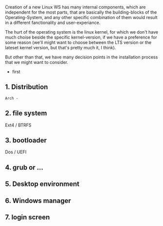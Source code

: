 Creation of a new Linux WS has many internal components, which are independent for the most parts, that are basically the building-blocks of the Operating-System, and any other specific combination of them would result in a different fanctionality and user-experiance.

The hurt of the operating system is the linux kernel, for which we don't have much choise beside the specific kernel-version, if we have a preference for some reason (we'll might want to choose between the LTS version or the lateset kernel version, but that's pretty much it, I think). 

But other than that, we have many decision points in the installation process that we might want to consider.

* first

## 1. Distribution
	Arch - 

## 2. file system
  Ext4 / BTRFS

## 3. bootloader
  Dos / UEFI

## 4. grub or ...

## 5. Desktop environment

## 6. Windows manager

## 7. login screen
